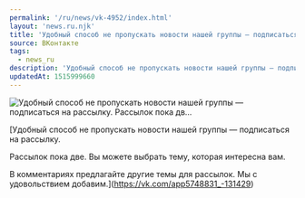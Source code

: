 ```yaml
---
permalink: '/ru/news/vk-4952/index.html'
layout: 'news.ru.njk'
title: 'Удобный способ не пропускать новости нашей группы — подписаться на рассылку. Рассылок пока дв'
source: ВКонтакте
tags:
  - news_ru
description: 'Удобный способ не пропускать новости нашей группы — подписаться на рассылку. Рассылок пока дв…'
updatedAt: 1515999660
---
```

![Удобный способ не пропускать новости нашей группы — подписаться на рассылку. Рассылок пока дв…](https://sun9-7.userapi.com/c830408/v830408597/4a5cb/u9henJcOBeI.jpg)

[Удобный способ не пропускать новости нашей группы — подписаться на рассылку.

Рассылок пока две. Вы можете выбрать тему, которая интересна вам.

В комментариях предлагайте другие темы для рассылок. Мы с удовольствием добавим.](https://vk.com/app5748831_-131429)

